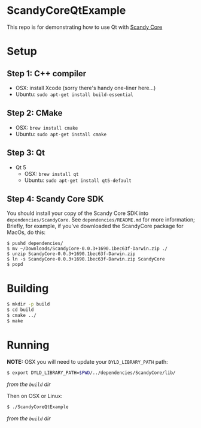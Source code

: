 # ScandyCoreQtExample
This repo is for demonstrating how to use Qt with [Scandy Core](https://scandy.co/scandycore)

# Setup

## Step 1: C++ compiler

* OSX: install Xcode (sorry there's handy one-liner here...)
* Ubuntu: `sudo apt-get install build-essential`

## Step 2: CMake

* OSX: `brew install cmake`
* Ubuntu: `sudo apt-get install cmake`

## Step 3: Qt

* Qt 5
  * OSX: `brew install qt`
  * Ubuntu: `sudo apt-get install qt5-default`

## Step 4: Scandy Core SDK

You should install your copy of the Scandy Core SDK into
`dependencies/ScandyCore`. See `dependencies/README.md` for more information;
Briefly, for example, if you've downloaded the ScandyCore package for MacOs, do this:
```
$ pushd dependencies/
$ mv ~/Downloads/ScandyCore-0.0.3+1690.1bec63f-Darwin.zip ./
$ unzip ScandyCore-0.0.3+1690.1bec63f-Darwin.zip
$ ln -s ScandyCore-0.0.3+1690.1bec63f-Darwin.zip ScandyCore
$ popd
```

# Building

```bash
$ mkdir -p build
$ cd build
$ cmake ../
$ make
```

# Running

**NOTE:**
OSX you will need to update your `DYLD_LIBRARY_PATH` path:

```bash
$ export DYLD_LIBRARY_PATH=$PWD/../dependencies/ScandyCore/lib/
```
*from the `build` dir*

Then on OSX or Linux:

```bash
$ ./ScandyCoreQtExample
```
*from the `build` dir*
